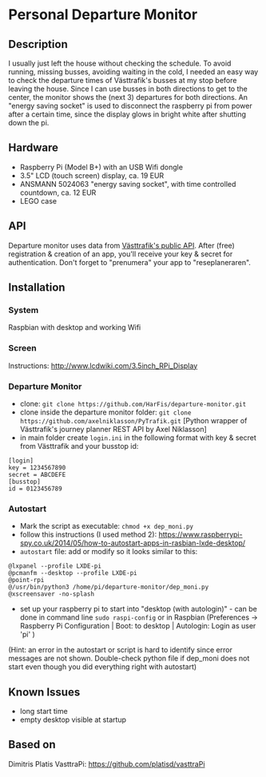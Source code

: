 # Personal Departure Monitor

## Description

I usually just left the house without checking the schedule. To avoid running, missing busses, avoiding waiting in the cold, I needed an easy way to check the departure times of Västtrafik's busses at my stop before leaving the house. Since I can use busses in both directions to get to the center, the monitor shows the (next 3) departures for both directions. An "energy saving socket" is used to disconnect the raspberry pi from power after a certain time, since the display glows in bright white after shutting down the pi.

## Hardware

+ Raspberry Pi (Model B+) with an USB Wifi dongle
+ 3.5" LCD (touch screen) display, ca. 19 EUR
+ ANSMANN 5024063 "energy saving socket", with time controlled countdown, ca. 12 EUR
+ LEGO case

## API
Departure monitor uses data from [Västtrafik's public API](https://developer.vasttrafik.se). After (free) registration & creation of an app, you'll receive your key & secret for authentication. Don't forget to "prenumera" your app to "reseplaneraren".

## Installation

### System

Raspbian with desktop and working Wifi

### Screen

Instructions: http://www.lcdwiki.com/3.5inch_RPi_Display

### Departure Monitor

+ clone: `git clone https://github.com/HarFis/departure-monitor.git`
+ clone inside the departure monitor folder: `git clone https://github.com/axelniklasson/PyTrafik.git`
[Python wrapper of Västtrafik's journey planner REST API by Axel Niklasson]
+ in main folder create `login.ini` in the following format with key & secret from Västtrafik and your busstop id:
```
[login]
key = 1234567890
secret = ABCDEFE
[busstop]
id = 0123456789
```

### Autostart
+ Mark the script as executable: `chmod +x dep_moni.py`
+ follow this instructions (I used method 2): https://www.raspberrypi-spy.co.uk/2014/05/how-to-autostart-apps-in-rasbian-lxde-desktop/
+ `autostart` file: add or modify so it looks similar to this:
```
@lxpanel --profile LXDE-pi
@pcmanfm --desktop --profile LXDE-pi
@point-rpi
@/usr/bin/python3 /home/pi/departure-monitor/dep_moni.py
@xscreensaver -no-splash
```
+ set up your raspberry pi to start into "desktop (with autologin)" - can be done in command line `sudo raspi-config` or in Raspbian (Preferences -> Raspberry Pi Configuration | Boot: to desktop | Autologin: Login as user 'pi' )

(Hint: an error in the autostart or script is hard to identify since error messages are not shown. Double-check python file if dep_moni does not start even though you did everything right with autostart)

## Known Issues

+ long start time
+ empty desktop visible at startup

## Based on

Dimitris Platis VasttraPi: https://github.com/platisd/vasttraPi
